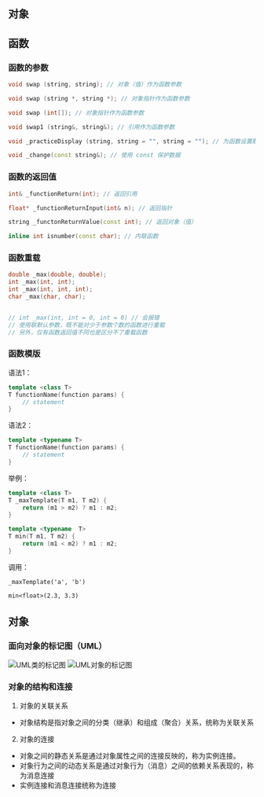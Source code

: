 
## 对象

## 函数

### 函数的参数

```c++
void swap (string, string); // 对象（值）作为函数参数

void swap (string *, string *); // 对象指针作为函数参数

void swap (int[]); // 对象指针作为函数参数

void swap1 (string&, string&); // 引用作为函数参数

void _practiceDisplay (string, string = "", string = ""); // 为函数设置默认值

void _change(const string&); // 使用 const 保护数据
```
### 函数的返回值

```c++
int& _functionReturn(int); // 返回引用

float* _functionReturnInput(int& n); // 返回指针

string _functonReturnValue(const int); // 返回对象（值）

inline int isnumber(const char); // 内联函数
```

### 函数重载
```c++
double _max(double, double);
int _max(int, int);
int _max(int, int, int);
char _max(char, char);


// int _max(int, int = 0, int = 0) // 会报错
// 使用联默认参数，既不能对少于参数个数的函数进行重载
// 另外，仅有函数返回值不同也是区分不了重载函数
```

### 函数模版

语法1：
```c++
template <class T>
T functionName(function params) {
    // statement
}
```
语法2：
```c++
template <typename T>
T functionName(function params) {
    // statement
}
```

举例：
```c++
template <class T>
T _maxTemplate(T m1, T m2) {
    return (m1 > m2) ? m1 : m2;
}

template <typename  T>
T min(T m1, T m2) {
    return (m1 < m2) ? m1 : m2;
}

```

调用：
```
_maxTemplate('a', 'b')

min<float>(2.3, 3.3)
```

## 对象
### 面向对象的标记图（UML）
![UML类的标记图]("./images/UML类的标记图.png")
![UML对象的标记图]("./images/UML对象的标记图.png")

### 对象的结构和连接
1. 对象的关联关系
  - 对象结构是指对象之间的分类（继承）和组成（聚合）关系，统称为关联关系

2. 对象的连接
  - 对象之间的静态关系是通过对象属性之间的连接反映的，称为实例连接。
  - 对象行为之间的动态关系是通过对象行为（消息）之间的依赖关系表现的，称为消息连接
  - 实例连接和消息连接统称为连接
